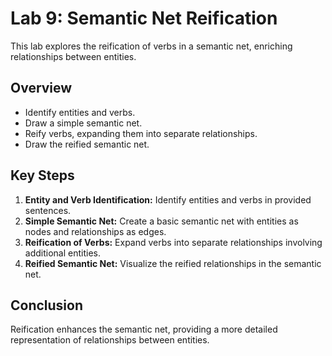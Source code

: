# Lab 9: Semantic Net Reification

This lab explores the reification of verbs in a semantic net, enriching relationships between entities.

## Overview

- Identify entities and verbs.
- Draw a simple semantic net.
- Reify verbs, expanding them into separate relationships.
- Draw the reified semantic net.

## Key Steps

1. **Entity and Verb Identification:** Identify entities and verbs in provided sentences.
2. **Simple Semantic Net:** Create a basic semantic net with entities as nodes and relationships as edges.
3. **Reification of Verbs:** Expand verbs into separate relationships involving additional entities.
4. **Reified Semantic Net:** Visualize the reified relationships in the semantic net.

## Conclusion

Reification enhances the semantic net, providing a more detailed representation of relationships between entities.
